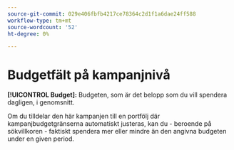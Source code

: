 ```yaml
---
source-git-commit: 029e406fbfb4217ce78364c2d1f1a6dae24ff588
workflow-type: tm+mt
source-wordcount: '52'
ht-degree: 0%

---
```

# Budgetfält på kampanjnivå

**[!UICONTROL Budget]:** Budgeten, som är det belopp som du vill spendera dagligen, i genomsnitt.

Om du tilldelar den här kampanjen till en portfölj där kampanjbudgetgränserna automatiskt justeras, kan du - beroende på sökvillkoren - faktiskt spendera mer eller mindre än den angivna budgeten under en given period.
